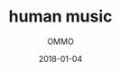 ---
title: "human music"
subtitle: "OMMO"
customForwardUrl: "https://www.youtube.com/watch?v=xm41dHucxmM"
displayImg: "https://img.youtube.com/vi/xm41dHucxmM/0.jpg"
date: "2018-01-04"
newTab: true 
---